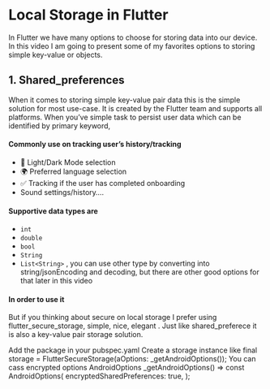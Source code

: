 # Local Storage in Flutter

In Flutter we have many options to choose for storing data into our device. In this video I am going to present some of my favorites options to storing simple key-value or objects.

## 1. Shared_preferences

When it comes to storing simple key-value pair data this is the simple solution for most use-case. It is created by the Flutter team and supports all platforms. When you’ve simple task to persist user data which can be identified by primary keyword,

#### Commonly use on tracking user’s history/tracking

- 🌙 Light/Dark Mode selection
- 🌍 Preferred language selection
- ✅ Tracking if the user has completed onboarding
- Sound settings/history….

#### Supportive data types are

- `int`
- `double`
- `bool`
- `String`
- `List<String>` , you can use other type by converting into string/jsonEncoding and decoding, but there are other good options for that later in this video

#### In order to use it

But if you thinking about secure on local storage
I prefer using flutter_secure_storage, simple, nice, elegant . Just like shared_preferece it is also a key-value pair storage solution.

Add the package in your pubspec.yaml
Create a storage instance like
final storage = FlutterSecureStorage(aOptions: \_getAndroidOptions());
You can cass encrypted options
AndroidOptions \_getAndroidOptions() => const AndroidOptions(
encryptedSharedPreferences: true,
);
